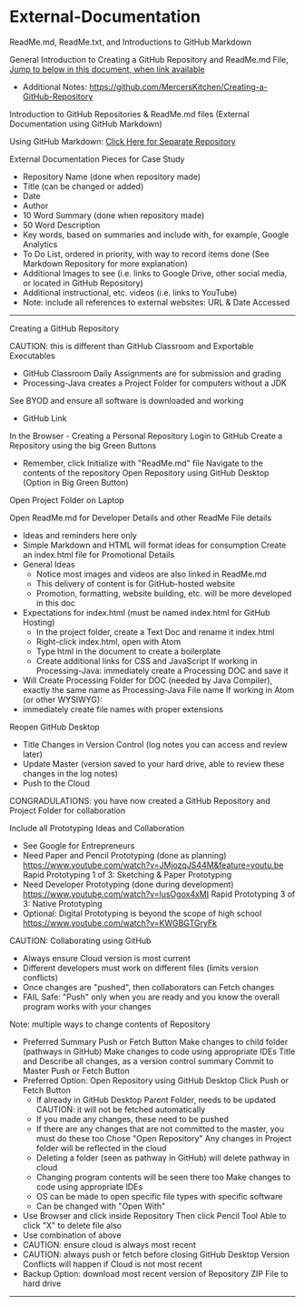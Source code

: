 # External-Documentation
ReadMe.md, ReadMe.txt, and Introductions to GitHub Markdown

General Introduction to Creating a GitHub Repository and ReadMe.md File, <a href="">Jump to below in this document, when link available</a>
- Additional Notes: https://github.com/MercersKitchen/Creating-a-GitHub-Repository

Introduction to GitHub Repositories & ReadMe.md files (External Documentation using GitHub Markdown)

Using GitHub Markdown: <a href="https://github.com/MercersKitchen/Markdown-ReadMe-Documentation">Click Here for Separate Repository</a>

External Documentation Pieces for Case Study
- Repository Name (done when repository made)
- Title (can be changed or added)
- Date
- Author
- 10 Word Summary (done when repository made)
- 50 Word Description
- Key words, based on summaries and include with, for example, Google Analytics
- To Do List, ordered in priority, with way to record items done (See Markdown Repository for more explanation)
- Additional Images to see (i.e. links to Google Drive, other social media, or located in GitHub Repository)
- Additional instructional, etc. videos (i.e. links to YouTube)
- Note: include all references to external websites: URL & Date Accessed

---

Creating a GitHub Repository

CAUTION: this is different than GitHub Classroom and Exportable Executables
- GitHub Classroom Daily Assignments are for submission and grading
- Processing-Java creates a Project Folder for computers without a JDK

See BYOD and ensure all software is downloaded and working
- GitHub Link

In the Browser - Creating a Personal Repository
Login to GitHub
Create a Repository using the big Green Buttons
- Remember, click Initialize with "ReadMe.md" file
Navigate to the contents of the repository
Open Repository using GitHub Desktop (Option in Big Green Button)

Open Project Folder on Laptop

Open ReadMe.md for Developer Details and other ReadMe File details
- Ideas and reminders here only
- Simple Markdown and HTML will format ideas for consumption
Create an index.html file for Promotional Details
- General Ideas
  - Notice most images and videos are also linked in ReadMe.md
  - This delivery of content is for GitHub-hosted website
  - Promotion, formatting, website building, etc. will be more developed in this
  doc
- Expectations for index.html (must be named index.html for GitHub Hosting)
  - In the project folder, create a Text Doc and rename it index.html
  - Right-click index.html, open with Atom
  - Type html in the document to create a  boilerplate
  - Create additional links for CSS and JavaScript
If working in Processing-Java: immediately create a Processing DOC and save it
- Will Create Processing Folder for DOC (needed by Java Compiler), exactly the
  same name as Processing-Java File name
If working in Atom (or other WYSIWYG):
- immediately create file names with proper extensions

Reopen GitHub Desktop
- Title Changes in Version Control (log notes you can access and review later)
- Update Master (version saved to your hard drive, able to review these changes
		 in the log notes)
- Push to the Cloud

CONGRADULATIONS: you have now created a GitHub Repository and Project Folder
for collaboration

Include all Prototyping Ideas and Collaboration
- See Google for Entrepreneurs
- Need Paper and Pencil Prototyping (done as planning)
  https://www.youtube.com/watch?v=JMjozqJS44M&feature=youtu.be
  Rapid Prototyping 1 of 3: Sketching & Paper Prototyping
- Need Developer Prototyping (done during development)
  https://www.youtube.com/watch?v=lusOgox4xMI
  Rapid Prototyping 3 of 3: Native Prototyping
- Optional: Digital Prototyping is beyond the scope of high school
  https://www.youtube.com/watch?v=KWGBGTGryFk

CAUTION: Collaborating using GitHub
- Always ensure Cloud version is most current
- Different developers must work on different files (limits version conflicts)
- Once changes are "pushed", then collaborators can Fetch changes
- FAIL Safe: "Push" only when you are ready and you know the overall program
	     works with your changes

Note: multiple ways to change contents of Repository
- Preferred Summary
  Push or Fetch Button
  Make changes to child folder (pathways in GitHub)
  Make changes to code using appropriate IDEs
  Title and Describe all changes, as a version control summary
  Commit to Master
  Push or Fetch Button
- Preferred Option: Open Repository using GitHub Desktop
  Click Push or Fetch Button
    - If already in GitHub Desktop Parent Folder, needs to be updated
      CAUTION: it will not be fetched automatically
    - If you made any changes, these need to be pushed
    - If there are any changes that are not committed to the master, you must do
      these too
  Chose "Open Repository"
  Any changes in Project folder will be reflected in the cloud
    - Deleting a folder (seen as pathway in GitHub) will delete pathway in cloud
    - Changing program contents will be seen there too
  Make changes to code using appropriate IDEs
    - OS can be made to open specific file types with specific software
    - Can be changed with "Open With"
- Use Browser and click inside Repository
  Then click Pencil Tool
  Able to click "X" to delete file also
- Use combination of above
- CAUTION: ensure cloud is always most recent
- CAUTION: always push or fetch before closing GitHub Desktop
  Version Conflicts will happen if Cloud is not most recent
- Backup Option: download most recent version of Repository ZIP File to hard
  drive


---
